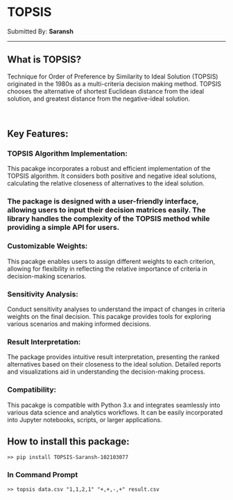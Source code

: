 # TOPSIS


Submitted By: **Saransh**

***

## What is TOPSIS?

Technique for Order of Preference by Similarity to Ideal Solution 
(TOPSIS) originated in the 1980s as a multi-criteria decision making method.
TOPSIS chooses the alternative of shortest Euclidean distance from the ideal solution, 
and greatest distance from the negative-ideal solution. 

<br>

## Key Features:

### TOPSIS Algorithm Implementation:
This pacakge incorporates a robust and efficient implementation of the TOPSIS algorithm. It considers both positive and negative ideal solutions, calculating the relative closeness of alternatives to the ideal solution.

### The package is designed with a user-friendly interface, allowing users to input their decision matrices easily. The library handles the complexity of the TOPSIS method while providing a simple API for users.

### Customizable Weights:
This pacakge enables users to assign different weights to each criterion, allowing for flexibility in reflecting the relative importance of criteria in decision-making scenarios.

### Sensitivity Analysis:
Conduct sensitivity analyses to understand the impact of changes in criteria weights on the final decision. This pacakge provides tools for exploring various scenarios and making informed decisions.

### Result Interpretation:
The package provides intuitive result interpretation, presenting the ranked alternatives based on their closeness to the ideal solution. Detailed reports and visualizations aid in understanding the decision-making process.

### Compatibility:
This pacakge is compatible with Python 3.x and integrates seamlessly into various data science and analytics workflows. It can be easily incorporated into Jupyter notebooks, scripts, or larger applications.

## How to install this package:
```
>> pip install TOPSIS-Saransh-102103077
```


### In Command Prompt
```
>> topsis data.csv "1,1,2,1" "+,+,-,+" result.csv
```
